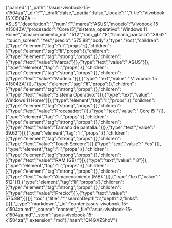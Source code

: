 {"parsed":{"_path":"/asus-vivobook-15-x1504za","_dir":"","_draft":false,"_partial":false,"_locale":"","title":"Vivobook 15 X1504ZA — ASUS","description":"","num":"","marca":"ASUS","modelo":"Vivobook 15 X1504ZA","procesador":"Core i5","sistema_operativo":"Windows 11 Home","almacenamiento_mb":"512","ram_gb":"8","tamano_pantalla":"39.62","touch_screen":"Yes","precio":"575.88","body":{"type":"root","children":[{"type":"element","tag":"ul","props":{},"children":[{"type":"element","tag":"li","props":{},"children":[{"type":"element","tag":"strong","props":{},"children":[{"type":"text","value":"Marca:"}]},{"type":"text","value":" ASUS"}]},{"type":"element","tag":"li","props":{},"children":[{"type":"element","tag":"strong","props":{},"children":[{"type":"text","value":"Modelo:"}]},{"type":"text","value":" Vivobook 15 X1504ZA"}]},{"type":"element","tag":"li","props":{},"children":[{"type":"element","tag":"strong","props":{},"children":[{"type":"text","value":"Sistema Operativo:"}]},{"type":"text","value":" Windows 11 Home"}]},{"type":"element","tag":"li","props":{},"children":[{"type":"element","tag":"strong","props":{},"children":[{"type":"text","value":"Procesador:"}]},{"type":"text","value":" Core i5 "}]},{"type":"element","tag":"li","props":{},"children":[{"type":"element","tag":"strong","props":{},"children":[{"type":"text","value":"Tamaño de pantalla:"}]},{"type":"text","value":" 39.62"}]},{"type":"element","tag":"li","props":{},"children":[{"type":"element","tag":"strong","props":{},"children":[{"type":"text","value":"Touch Screen:"}]},{"type":"text","value":" Yes"}]},{"type":"element","tag":"li","props":{},"children":[{"type":"element","tag":"strong","props":{},"children":[{"type":"text","value":"RAM (GB):"}]},{"type":"text","value":" 8"}]},{"type":"element","tag":"li","props":{},"children":[{"type":"element","tag":"strong","props":{},"children":[{"type":"text","value":"Almacenamiento (MB):"}]},{"type":"text","value":" 512"}]},{"type":"element","tag":"li","props":{},"children":[{"type":"element","tag":"strong","props":{},"children":[{"type":"text","value":"Precio:"}]},{"type":"text","value":" 575.88"}]}]}],"toc":{"title":"","searchDepth":2,"depth":2,"links":[]}},"_type":"markdown","_id":"content:asus-vivobook-15-x1504za.md","_source":"content","_file":"asus-vivobook-15-x1504za.md","_stem":"asus-vivobook-15-x1504za","_extension":"md"},"hash":"QI4GXZShpV"}